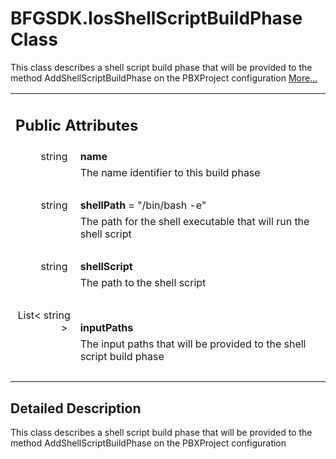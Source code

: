 # BFGSDK.IosShellScriptBuildPhase Class 

<div class="contents">This class describes a shell script build phase that will be provided to the method AddShellScriptBuildPhase on the PBXProject configuration    <a href="class_b_f_g_s_d_k_1_1_ios_shell_script_build_phase.html#details">More...</a><table class="memberdecls"><tr class="heading"><td colspan="2"><h2 class="groupheader"><a id="pub-attribs" name="pub-attribs"></a> Public Attributes</h2></td></tr><tr class="memitem:a74185aa708d16519bd7aafc524b5c6bc"><td class="memItemLeft" align="right" valign="top"><a id="a74185aa708d16519bd7aafc524b5c6bc" name="a74185aa708d16519bd7aafc524b5c6bc"></a> string&#160;</td><td class="memItemRight" valign="bottom"><b>name</b></td></tr><tr class="memdesc:a74185aa708d16519bd7aafc524b5c6bc"><td class="mdescLeft">&#160;</td><td class="mdescRight">The name identifier to this build phase <br /></td></tr><tr class="separator:a74185aa708d16519bd7aafc524b5c6bc"><td class="memSeparator" colspan="2">&#160;</td></tr><tr class="memitem:a90e2c93b9a527f4a70ecfe9f4c1b4963"><td class="memItemLeft" align="right" valign="top"><a id="a90e2c93b9a527f4a70ecfe9f4c1b4963" name="a90e2c93b9a527f4a70ecfe9f4c1b4963"></a> string&#160;</td><td class="memItemRight" valign="bottom"><b>shellPath</b> = &quot;/bin/bash -e&quot;</td></tr><tr class="memdesc:a90e2c93b9a527f4a70ecfe9f4c1b4963"><td class="mdescLeft">&#160;</td><td class="mdescRight">The path for the shell executable that will run the shell script <br /></td></tr><tr class="separator:a90e2c93b9a527f4a70ecfe9f4c1b4963"><td class="memSeparator" colspan="2">&#160;</td></tr><tr class="memitem:ad2b82e85f561c0d5ebff2952b0d097d5"><td class="memItemLeft" align="right" valign="top"><a id="ad2b82e85f561c0d5ebff2952b0d097d5" name="ad2b82e85f561c0d5ebff2952b0d097d5"></a> string&#160;</td><td class="memItemRight" valign="bottom"><b>shellScript</b></td></tr><tr class="memdesc:ad2b82e85f561c0d5ebff2952b0d097d5"><td class="mdescLeft">&#160;</td><td class="mdescRight">The path to the shell script <br /></td></tr><tr class="separator:ad2b82e85f561c0d5ebff2952b0d097d5"><td class="memSeparator" colspan="2">&#160;</td></tr><tr class="memitem:a3c2f3a6705c193066bf27ef0874a116f"><td class="memItemLeft" align="right" valign="top"><a id="a3c2f3a6705c193066bf27ef0874a116f" name="a3c2f3a6705c193066bf27ef0874a116f"></a> List&lt; string &gt;&#160;</td><td class="memItemRight" valign="bottom"><b>inputPaths</b></td></tr><tr class="memdesc:a3c2f3a6705c193066bf27ef0874a116f"><td class="mdescLeft">&#160;</td><td class="mdescRight">The input paths that will be provided to the shell script build phase <br /></td></tr><tr class="separator:a3c2f3a6705c193066bf27ef0874a116f"><td class="memSeparator" colspan="2">&#160;</td></tr></table><a name="details" id="details"></a><h2 class="groupheader">Detailed Description</h2><div class="textblock">This class describes a shell script build phase that will be provided to the method AddShellScriptBuildPhase on the PBXProject configuration </div></div> 
